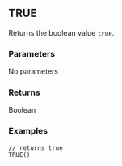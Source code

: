 ## TRUE

Returns the boolean value `true`.

### Parameters
No parameters

### Returns
Boolean

### Examples
```
// returns true
TRUE()
```